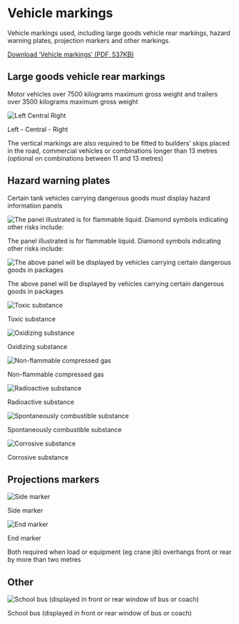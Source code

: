 Vehicle markings
================

Vehicle markings used, including large goods vehicle rear markings, hazard warning plates, projection markers and other markings.

[Download ‘Vehicle markings’ (PDF, 537KB)](https://assets.digital.cabinet-office.gov.uk/media/560aa745e5274a036c000020/the-highway-code-vehicle-markings.pdf)

Large goods vehicle rear markings
---------------------------------

Motor vehicles over 7500 kilograms maximum gross weight and trailers over 3500 kilograms maximum gross weight

![Left     Central     Right](../images/large-goods-vehicle-markings.jpg)

Left - Central - Right

The vertical markings are also required to be fitted to builders’ skips placed in the road, commercial vehicles or combinations longer than 13 metres (optional on combinations between 11 and 13 metres)

Hazard warning plates
---------------------

Certain tank vehicles carrying dangerous goods must display hazard information panels

![The panel illustrated is for flammable liquid. Diamond symbols indicating other risks include:](../images/hazard-warning-hazard-info-label.jpg)

The panel illustrated is for flammable liquid. Diamond symbols indicating other risks include:

![The above panel will be displayed by vehicles carrying certain dangerous goods in packages](../images/hazard-warning-dangerous-goods.jpg)

The above panel will be displayed by vehicles carrying certain dangerous goods in packages

![Toxic substance](../images/hazard-warning-toxic-label.jpg)

Toxic substance

![Oxidizing substance](../images/hazard-warning-oxidising-plate.jpg)

Oxidizing substance

![Non-flammable compressed gas](../images/hazard-warning-compressed-gas-plate.jpg)

Non-flammable compressed gas

![Radioactive substance](../images/hazard-warning-radioactive-plate.jpg)

Radioactive substance

![Spontaneously combustible substance](../images/hazard-warning-spon-combust-red.jpg)

Spontaneously combustible substance

![Corrosive substance](../images/hazard-warning-corrosive-plate.jpg)

Corrosive substance

Projections markers
-------------------

![Side marker](../images/projection-marker-side.jpg)

Side marker

![End marker](../images/projection-marker-end.jpg)

End marker

Both required when load or equipment (eg crane jib) overhangs front or rear by more than two metres

Other
-----

![School bus (displayed in front or rear window of bus or coach)](../images/other-school-bus.jpg)

School bus (displayed in front or rear window of bus or coach)
